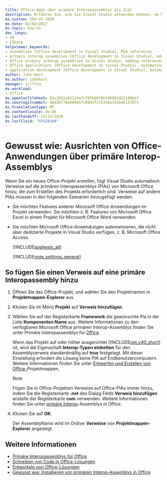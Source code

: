 ```yaml
---
title: Office-Apps über primäre Interopassemblys als Ziel
description: Erfahren Sie, wie Sie Visual Studio verwenden können, um Microsoft Office Anwendungen mithilfe primärer Interop-Assemblys Programm gesteuert zu verwenden.
ms.custom: SEO-VS-2020
ms.date: 02/02/2017
ms.topic: how-to
dev_langs:
- VB
- CSharp
helpviewer_keywords:
- assemblies [Office development in Visual Studio], PIA references
- primary interop assemblies [Office development in Visual Studio], adding references to
- Office primary interop assemblies in Visual Studio, adding references to
- Office applications [Office development in Visual Studio], automating
- application development [Office development in Visual Studio], automating
author: John-Hart
ms.author: johnhart
manager: jillfra
ms.workload:
- office
ms.openlocfilehash: 81c2852a92124a7cf9fb6078b196982d22100be7
ms.sourcegitcommit: 4bd2b770e60965fc0843fc25318a7e1b46137875
ms.translationtype: MT
ms.contentlocale: de-DE
ms.lasthandoff: 12/15/2020
ms.locfileid: "97528104"
---
```

# <a name="how-to-target-office-applications-through-primary-interop-assemblies"></a>Gewusst wie: Ausrichten von Office-Anwendungen über primäre Interop-Assemblys
  Wenn Sie ein neues Office-Projekt erstellen, fügt Visual Studio automatisch Verweise auf die primären Interopassemblys (PIAs) von Microsoft Office hinzu, die zum Erstellen des Projekts erforderlich sind. Verweise auf andere PIAs müssen in den folgenden Szenarien hinzugefügt werden:

- Sie möchten Features anderer Microsoft Office-Anwendungen im Projekt verwenden. Sie möchten z. B. Features von Microsoft Office Excel in einem Projekt für Microsoft Office Word verwenden.

- Sie möchten Microsoft Office-Anwendungen automatisieren, die nicht über dedizierte Projekte in Visual Studio verfügen, z. B. Microsoft Office Access.

  [!INCLUDE[appliesto_all](../vsto/includes/appliesto-all-md.md)]

  [!INCLUDE[note_settings_general](../sharepoint/includes/note-settings-general-md.md)]

## <a name="to-add-a-reference-to-a-primary-interop-assembly"></a>So fügen Sie einen Verweis auf eine primäre Interopassembly hinzu

1. Öffnen Sie das Office-Projekt, und wählen Sie den Projektnamen in **Projektmappen-Explorer** aus.

2. Klicken Sie im Menü **Projekt** auf **Verweis hinzufügen**.

3. Wählen Sie auf der Registerkarte **Framework** die gewünschte Pia in der Liste **Komponenten Name** aus. Weitere Informationen zu den verfügbaren Microsoft Office primären Interop-Assemblys finden Sie unter Primäre Interopassemblys für [Office](../vsto/office-primary-interop-assemblies.md).

     Wenn das Projekt auf oder höher ausgerichtet [!INCLUDE[net_v40_short](../sharepoint/includes/net-v40-short-md.md)] ist, wird die Eigenschaft **Interop-Typen einbetten** für den Assemblyverweis standardmäßig auf **true** festgelegt. Mit dieser Einstellung erfordert die Lösung keine PIA auf Endbenutzercomputern. Weitere Informationen finden Sie unter [Entwerfen und Erstellen von Office-](../vsto/designing-and-creating-office-solutions.md)Projektmappen.

    > [!NOTE]
    > Fügen Sie in Office-Projekten Verweise auf Office-PIAs immer hinzu, indem Sie die Registerkarte **.net** des Dialog Felds **Verweis hinzufügen** anstelle der Registerkarte **com** verwenden. Weitere Informationen finden Sie unter [primäre Interop](../vsto/office-primary-interop-assemblies.md)-Assemblys in Office.

4. Klicken Sie auf **OK**.

     Der AssemblyName wird im Ordner **Verweise** von **Projektmappen-Explorer** angezeigt.

## <a name="see-also"></a>Weitere Informationen
- [Primäre Interopassemblys für Office](../vsto/office-primary-interop-assemblies.md)
- [Schreiben von Code in Office-Lösungen](../vsto/writing-code-in-office-solutions.md)
- [Entwickeln von Office-Lösungen](../vsto/developing-office-solutions.md)
- [Gewusst wie: Installieren von primären Interop-Assemblys in Office](../vsto/how-to-install-office-primary-interop-assemblies.md)
